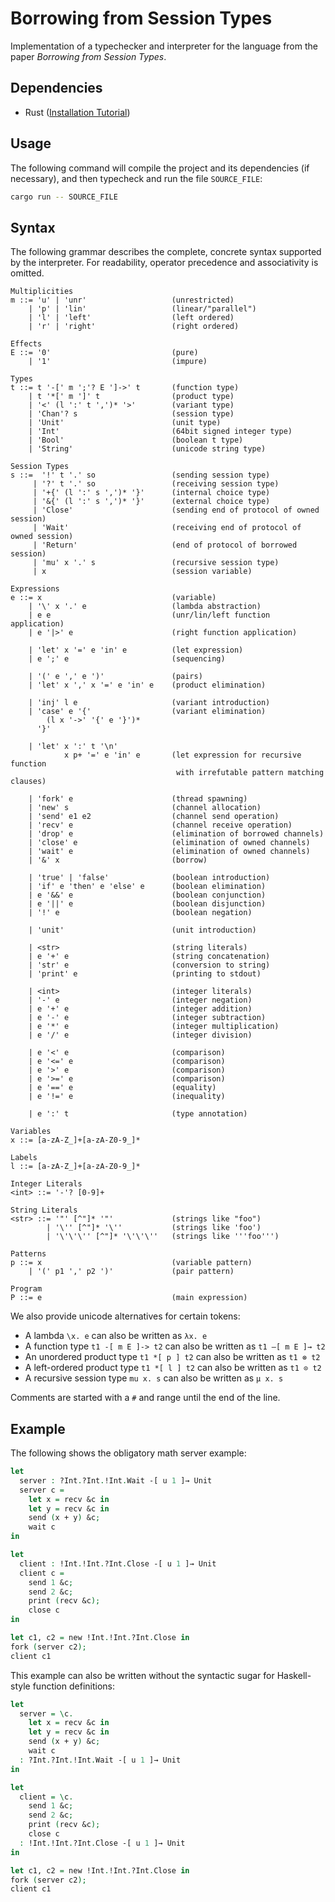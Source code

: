 # Borrowing from Session Types

Implementation of a typechecker and interpreter for the language from the paper
*Borrowing from Session Types*.

## Dependencies

- Rust ([Installation Tutorial](https://www.rust-lang.org/tools/install))

## Usage

The following command will compile the project and its dependencies (if necessary), and then
typecheck and run the file `SOURCE_FILE`:

```bash
cargo run -- SOURCE_FILE
```

## Syntax

The following grammar describes the complete, concrete syntax supported by the interpreter.
For readability, operator precedence and associativity is omitted.

```
Multiplicities
m ::= 'u' | 'unr'                   (unrestricted)
    | 'p' | 'lin'                   (linear/"parallel")
    | 'l' | 'left'                  (left ordered)
    | 'r' | 'right'                 (right ordered)

Effects
E ::= '0'                           (pure)
    | '1'                           (impure)

Types
t ::= t '-[' m ';'? E ']->' t       (function type)
    | t '*[' m ']' t                (product type)
    | '<' (l ':' t ',')* '>'        (variant type)
    | 'Chan'? s                     (session type)
    | 'Unit'                        (unit type)
    | 'Int'                         (64bit signed integer type)
    | 'Bool'                        (boolean t type)
    | 'String'                      (unicode string type)

Session Types
s ::=  '!' t '.' so                 (sending session type)
     | '?' t '.' so                 (receiving session type)
     | '+{' (l ':' s ',')* '}'      (internal choice type)
     | '&{' (l ':' s ',')* '}'      (external choice type)
     | 'Close'                      (sending end of protocol of owned session)
     | 'Wait'                       (receiving end of protocol of owned session)
     | 'Return'                     (end of protocol of borrowed session)
     | 'mu' x '.' s                 (recursive session type)
     | x                            (session variable)

Expressions
e ::= x                             (variable)
    | '\' x '.' e                   (lambda abstraction)
    | e e                           (unr/lin/left function application)
    | e '|>' e                      (right function application)

    | 'let' x '=' e 'in' e          (let expression)
    | e ';' e                       (sequencing)

    | '(' e ',' e ')'               (pairs)
    | 'let' x ',' x '=' e 'in' e    (product elimination)

    | 'inj' l e                     (variant introduction)
    | 'case' e '{'                  (variant elimination)
        (l x '->' '{' e '}')*
      '}'

    | 'let' x ':' t '\n'
            x p+ '=' e 'in' e       (let expression for recursive function
                                     with irrefutable pattern matching clauses)

    | 'fork' e                      (thread spawning)
    | 'new' s                       (channel allocation)
    | 'send' e1 e2                  (channel send operation)
    | 'recv' e                      (channel receive operation)
    | 'drop' e                      (elimination of borrowed channels)
    | 'close' e                     (elimination of owned channels)
    | 'wait' e                      (elimination of owned channels)
    | '&' x                         (borrow)

    | 'true' | 'false'              (boolean introduction)
    | 'if' e 'then' e 'else' e      (boolean elimination)
    | e '&&' e                      (boolean conjunction)
    | e '||' e                      (boolean disjunction)
    | '!' e                         (boolean negation)

    | 'unit'                        (unit introduction)

    | <str>                         (string literals)
    | e '+' e                       (string concatenation)
    | 'str' e                       (conversion to string)
    | 'print' e                     (printing to stdout)

    | <int>                         (integer literals)
    | '-' e                         (integer negation)
    | e '+' e                       (integer addition)
    | e '-' e                       (integer subtraction)
    | e '*' e                       (integer multiplication)
    | e '/' e                       (integer division)

    | e '<' e                       (comparison)
    | e '<=' e                      (comparison)
    | e '>' e                       (comparison)
    | e '>=' e                      (comparison)
    | e '==' e                      (equality)
    | e '!=' e                      (inequality)

    | e ':' t                       (type annotation)
    
Variables
x ::= [a-zA-Z_]+[a-zA-Z0-9_]*

Labels
l ::= [a-zA-Z_]+[a-zA-Z0-9_]*

Integer Literals
<int> ::= '-'? [0-9]+

String Literals
<str> ::= '"' [^"]* '"'             (strings like "foo")
        | '\'' [^"]* '\''           (strings like 'foo')
        | '\'\'\'' [^"]* '\'\'\''   (strings like '''foo''')

Patterns
p ::= x                             (variable pattern)
    | '(' p1 ',' p2 ')'             (pair pattern)
    
Program
P ::= e                             (main expression)
```

We also provide unicode alternatives for certain tokens:
- A lambda `\x. e` can also be written as `λx. e`
- A function type `t1 -[ m E ]-> t2` can also be written as `t1 –[ m E ]→ t2`
- An unordered product type `t1 *[ p ] t2` can also be written as `t1 ⊗ t2`
- A left-ordered product type `t1 *[ l ] t2` can also be written as `t1 ⊙ t2`
- A recursive session type `mu x. s` can also be written as `µ x. s`

Comments are started with a `#` and range until the end of the line.

## Example

The following shows the obligatory math server example:

```agda
let 
  server : ?Int.?Int.!Int.Wait -[ u 1 ]→ Unit
  server c =
    let x = recv &c in
    let y = recv &c in
    send (x + y) &c;
    wait c
in

let
  client : !Int.!Int.?Int.Close -[ u 1 ]→ Unit
  client c =
    send 1 &c;
    send 2 &c;
    print (recv &c);
    close c
in

let c1, c2 = new !Int.!Int.?Int.Close in
fork (server c2);
client c1
```

This example can also be written without the syntactic sugar for Haskell-style
function definitions:

```agda
let 
  server = \c.
    let x = recv &c in
    let y = recv &c in
    send (x + y) &c;
    wait c
  : ?Int.?Int.!Int.Wait -[ u 1 ]→ Unit
in

let
  client = \c.
    send 1 &c;
    send 2 &c;
    print (recv &c);
    close c
  : !Int.!Int.?Int.Close -[ u 1 ]→ Unit
in

let c1, c2 = new !Int.!Int.?Int.Close in
fork (server c2);
client c1
```

